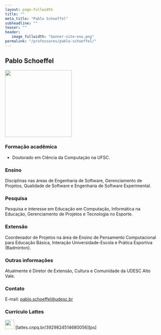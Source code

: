 ```yaml
---
layout: page-fullwidth
title: ""
meta_title: "Pablo Schoeffel"
subheadline: ""
teaser: ""
header:
   image_fullwidth: "banner-site-eso.png"
permalink: "/professores/pablo-schoeffel/"
---
```


## **Pablo Schoeffel**

<img class="img-responsive" src="{{site.urlimg}}/professores/foto-professor-pablo.jpg" width="220"/>

### **Formação acadêmica**

- Doutorado em Ciência da Computação na UFSC.

### **Ensino**

Disciplinas nas áreas de Engenharia de Software, Gerenciamento de Projetos, Qualidade de Software e Engenharia de Software Experimental.

### **Pesquisa**

Pesquisa e interesse em Educação em Computação, Informática na Educação, Gerenciamento de Projetos e Tecnologia no Esporte.

### **Extensão**

Coordenador de Projetos na área de Ensino de Pensamento Computacional para Educação Básica, Interação Universidade-Escola e Prática Esportiva (Badminton).

### **Outras informações**

Atualmente é Diretor de Extensão, Cultura e Comunidade da UDESC Alto Vale.

### **Contato**

E-mail: pablo.schoeffel@udesc.br

### **Currículo Lattes**

<img class="img-responsive" src="{{site.urlimg}}logo-lattes.png" width="30"/> 
[lattes.cnpq.br/3929824514680056][ps]

[ps]: http://buscatextual.cnpq.br/buscatextual/visualizacv.do?metodo=apresentar&id=K4234241D2